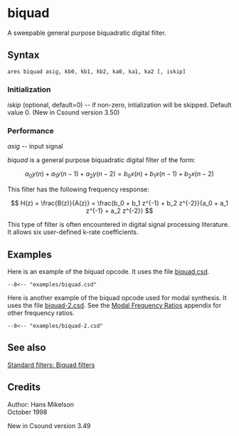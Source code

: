 <!--
id:biquad
category:Signal Modifiers:Standard Filters
-->
# biquad
A sweepable general purpose biquadratic digital filter.

## Syntax
``` csound-orc
ares biquad asig, kb0, kb1, kb2, ka0, ka1, ka2 [, iskip]
```

### Initialization

_iskip_ (optional, default=0) -- if non-zero, intialization will be skipped. Default value 0. (New in Csound version 3.50)

### Performance

_asig_ -- input signal

_biquad_ is a general purpose biquadratic digital filter of the form:

$$
a_0 y(n) + a_1 y(n-1) + a_2 y(n-2) = b_0 x(n) + b_1 x(n-1) + b_2 x(n-2)
$$

This filter has the following frequency response:

$$
H(z) = \frac{B(z)}{A(z)} = \frac{b_0 + b_1 z^{-1} + b_2 z^{-2}}{a_0 + a_1 z^{-1} + a_2 z^{-2}}
$$

This type of filter is often encountered in digital signal processing literature. It allows six user-defined k-rate coefficients.

## Examples

Here is an example of the biquad opcode. It uses the file [biquad.csd](../../examples/biquad.csd).

``` csound-csd title="Example of the biquad opcode." linenums="1"
--8<-- "examples/biquad.csd"
```

Here is another example of the biquad opcode used for modal synthesis. It uses the file [biquad-2.csd](../../examples/biquad-2.csd). See the [Modal Frequency Ratios](../../misc/modalfreq) appendix for other frequency ratios.

``` csound-csd title="Example of the biquad opcode for modal synthesis." linenums="1"
--8<-- "examples/biquad-2.csd"
```

## See also

[Standard filters: Biquad filters](../../sigmod/standard)

## Credits

Author: Hans Mikelson<br>
October 1998<br>

New in Csound version 3.49
